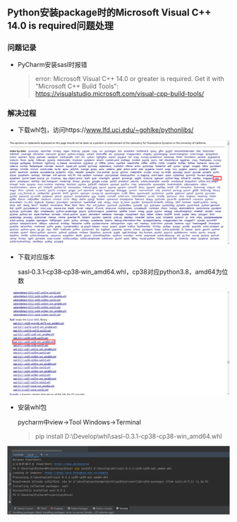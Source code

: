 ## **Python安装package时的Microsoft Visual C++ 14.0 is required问题处理**

### 问题记录

- PyCharm安装sasl时报错

  > error: Microsoft Visual C++ 14.0 or greater is required. Get it with "Microsoft C++ Build Tools": https://visualstudio.microsoft.com/visual-cpp-build-tools/

### 解决过程

- 下载whl包，访问https://www.lfd.uci.edu/~gohlke/pythonlibs/

![](assets/Python的Microsoft_Visual_C++_14.0_is_required问题处理/2191564-20220303171248530-2047540383.png)

- 下载对应版本

  sasl‑0.3.1‑cp38‑cp38‑win_amd64.whl，cp38对应python3.8，amd64为位数

![](assets/Python的Microsoft_Visual_C++_14.0_is_required问题处理/2191564-20220303171300580-969467188.png)


- 安装whl包

  pycharm中view->Tool Windows->Terminal

  > pip install D:\Develop\whl\sasl-0.3.1-cp38-cp38-win_amd64.whl

![](assets/Python的Microsoft_Visual_C++_14.0_is_required问题处理/2191564-20220303171317388-167687008.png)